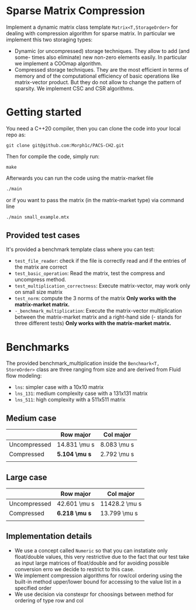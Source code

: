 # Sparse Matrix Compression
Implement a dynamic matrix class template `Matrix<T,StorageOrder>` for dealing with compression algorithm for sparse matrix. In particular we implement this two storaging types:
- Dynamic (or uncompressed) storage techniques. They allow to add (and some-
times also eliminate) new non-zero elements easily. In particular we implement a COOmap algorithm.
- Compressed storage techniques. They are the most efficient in terms of memory
and of the computational efficiency of basic operations like matrix-vector product. But
they do not allow to change the pattern of sparsity. We implement CSC and CSR algorithms.

# Getting started
You need a C++20 compiler, then you can clone the code into your local repo as:
```shell
git clone git@github.com:Morph1c/PACS-CH2.git 
```
Then for compile the code, simply run:
```shell
make 
```
Afterwards you can run the code using the matrix-market file

```sh
./main
```

or if you want to pass the matrix (in the matrix-market type) via command line
```sh
./main small_example.mtx
```

## Provided test cases
It's provided a benchmark template class where you can test:

- ``test_file_reader``: check if the file is correctly read and if the entries of the matrix are correct
- ``test_basic_operation``: Read the matrix, test the compress and uncompress method.
- ``test_multiplication_correctness``: Execute matrix-vector, may work only on small size matrix
- ``test_norm``: compute the 3 norms of the matrix
**Only works with the matrix-market matrix.**
- ``-_benchmark_multiplication``: Execute the matrix-vector multiplication between the matrix-market
matrix and a right-hand side (- stands for three different tests)
**Only works with the matrix-market matrix.**
# Benchmarks
The provided benchmark_multiplication inside the  ``Benchmark<T, StoreOrder>`` class are three ranging from size and are derived from Fluid flow modeling:
- ``lns``: simpler case with a 10x10 matrix
- ``lns_131``: medium complexity case with a 131x131 matrix
- ``lns_511``: high complexity with a 511x511 matrix

## Medium case
| | Row major | Col major |
| ---  | --------- | --- |
| Uncompressed  | 14.831 \mu s | 8.083 \mu s  |
| Compressed  | **5.104 \mu s** | 2.792 \mu s  |
| | | |

## Large case
| | Row major | Col major |
| ---  | --------- | --- |
| Uncompressed  | 42.601 \mu s | 11428.2 \mu s  |
| Compressed  | **6.218 \mu s** | 13.799 \mu s  |
| | | |

## Implementation details
- We use a concept called `Numeric` so that you can instatiate only float/double values, this very restrictive due to the fact that our test take as input large matrices of float/double and for avoiding possible conversion erro we decide to 
restrict to this case.
- We implement compression algorithms for row/col ordering using the built-in method upper/lower bound for accessing to the value list in a specified order
- We use decision via constexpr for choosings between method for ordering of type row and col


